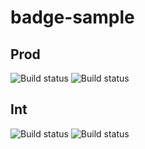 # badge-sample

## Prod
![Build status](https://build.mobile.azure.com/v0.1/apps/bbc8a845-ef68-4bba-a000-794e4045b33f/branches/master/badge)
![Build status](https://build.mobile.azure.com/v0.1/apps/bbc8a845-ef68-4bba-a000-794e4045b33f/branches/master/badge)

## Int
![Build status](https://the-bridge-int.trafficmanager.net/v0.1/apps/7a758652-f9fd-4c5a-8ce3-cb94a50e2f6f/branches/master/badge)
![Build status](https://the-bridge-int.trafficmanager.net/v0.1/apps/7a758652-f9fd-4c5a-8ce3-cb94a50e2f6f/branches/failed/badge)
